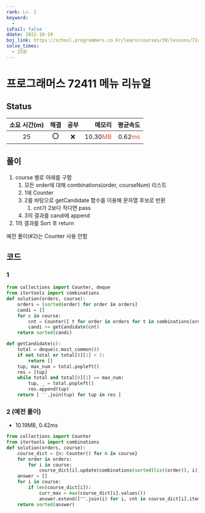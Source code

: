 ```yaml
---
rank: Lv. 2
keyword:
  -
isFail: false
ddate: 2022-10-19
boj_link: https://school.programmers.co.kr/learn/courses/30/lessons/72411
solve_times:
  - 25분
---
```


# 프로그래머스 72411 메뉴 리뉴얼

## Status

| 소요 시간(m) | 해결 | 공부 |                                     메모리 |                                  평균속도 |
| :----------: | :--: | :--: | -----------------------------------------: | ----------------------------------------: |
|      25      | ⭕️  |  ❌  | 10.30<span style="color:#e74c3c">MB</span> | 0.62<span style="color:#e74c3c">ms</span> |

## 풀이

1. course 별로 아래를 구함
   1. 모든 order에 대해 combinations(order, courseNum) 리스트
   2. 1에 Counter
   3. 2를 바탕으로 getCandidate 함수를 이용해 문자열 후보로 반환
      1. cnt가 2보다 작다면 pass
   4. 3의 결과를 candi에 append
2. 1의 결과를 Sort 후 return

예전 풀이(#2)는 Counter 사용 안함

## 코드

### 1

```py
from collections import Counter, deque
from itertools import combinations
def solution(orders, course):
    orders = [sorted(order) for order in orders]
    candi = []
    for c in course:
        cnt = Counter([ t for order in orders for t in combinations(order, c) ])
        candi += getCandidate(cnt)
    return sorted(candi)

def getCandidate(c):
    total = deque(c.most_common())
    if not total or total[0][1] < 2:
        return []
    tup, max_num = total.popleft()
    res = [tup]
    while total and total[0][1] == max_num:
        tup, _ = total.popleft()
        res.append(tup)
    return [ ''.join(tup) for tup in res ]

```

### 2 (예전 풀이)

- 10.19MB, 0.42ms

```py
from collections import Counter
from itertools import combinations
def solution(orders, course):
    course_dict = {n: Counter() for n in course}
    for order in orders:
        for i in course:
            course_dict[i].update(combinations(sorted(list(order)), i))
    answer = []
    for i in course:
        if len(course_dict[i]):
            curr_max = max(course_dict[i].values())
            answer.extend(["".join(i) for i, cnt in course_dict[i].items() if cnt > 1 and cnt == curr_max])
    return sorted(answer)
```
